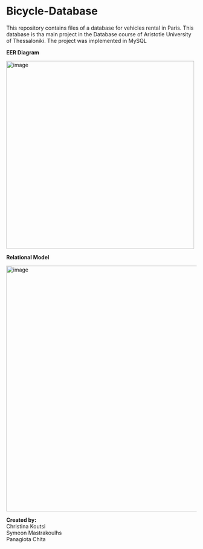 # Bicycle-Database

This repository contains files of a database for vehicles rental in Paris. This database is tha main project in the Database course of Aristotle University of Thessaloniki. The project was implemented in MySQL

**EER Diagram** 

<img width="497" alt="image" src="https://user-images.githubusercontent.com/95578892/233604243-13e194b0-0db3-4169-bd01-66a82e28e02c.png">

**Relational Model**

<img width="650" alt="image" src="https://user-images.githubusercontent.com/95578892/233604640-ebc99c76-1fd3-4366-b342-aaacc26af5e7.png">



**Created by:** \
Christina Koutsi \
Symeon Mastrakoulhs \
Panagiota Chita 
